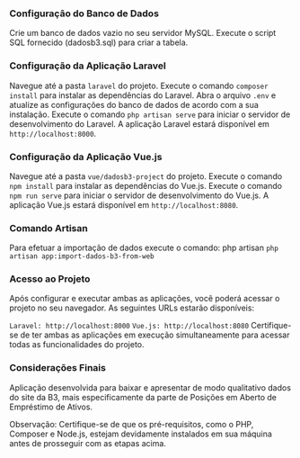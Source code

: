 ### Configuração do Banco de Dados
Crie um banco de dados vazio no seu servidor MySQL.
Execute o script SQL fornecido (dadosb3.sql) para criar a tabela.

### Configuração da Aplicação Laravel
Navegue até a pasta `laravel` do projeto.
Execute o comando `composer install` para instalar as dependências do Laravel.
Abra o arquivo `.env` e atualize as configurações do banco de dados de acordo com a sua instalação.
Execute o comando `php artisan serve` para iniciar o servidor de desenvolvimento do Laravel.
A aplicação Laravel estará disponível em `http://localhost:8000`.

### Configuração da Aplicação Vue.js
Navegue até a pasta `vue/dadosb3-project` do projeto.
Execute o comando `npm install` para instalar as dependências do Vue.js.
Execute o comando `npm run serve` para iniciar o servidor de desenvolvimento do Vue.js.
A aplicação Vue.js estará disponível em `http://localhost:8080`.

### Comando Artisan
Para efetuar a importação de dados execute o comando: php artisan `php artisan app:import-dados-b3-from-web`

### Acesso ao Projeto
Após configurar e executar ambas as aplicações, você poderá acessar o projeto no seu navegador. As seguintes URLs estarão disponíveis:

`Laravel: http://localhost:8000`
`Vue.js: http://localhost:8080`
Certifique-se de ter ambas as aplicações em execução simultaneamente para acessar todas as funcionalidades do projeto.

### Considerações Finais
Aplicação desenvolvida para baixar e apresentar de modo qualitativo dados do site da B3, mais especificamente da parte de Posições em Aberto de Empréstimo de Ativos.

Observação: Certifique-se de que os pré-requisitos, como o PHP, Composer e Node.js, estejam devidamente instalados em sua máquina antes de prosseguir com as etapas acima.
